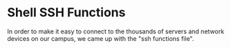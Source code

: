 Shell SSH Functions
===================

In order to make it easy to connect to the thousands of servers and network devices on our campus,
we came up with the "ssh functions file".


